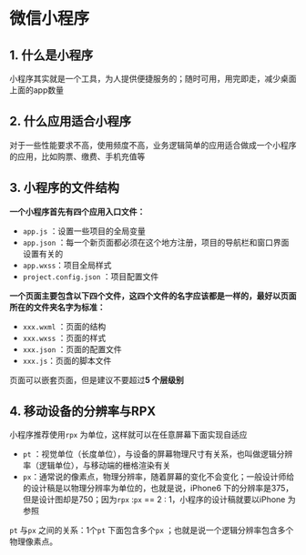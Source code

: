 # 微信小程序

## 1. 什么是小程序

小程序其实就是一个工具，为人提供便捷服务的；随时可用，用完即走，减少桌面上面的app数量

## 2. 什么应用适合小程序

对于一些性能要求不高，使用频度不高，业务逻辑简单的应用适合做成一个小程序的应用，比如购票、缴费、手机充值等

## 3. 小程序的文件结构

**一个小程序首先有四个应用入口文件：**

- `app.js` ：设置一些项目的全局变量
- `app.json` ：每一个新页面都必须在这个地方注册，项目的导航栏和窗口界面设置有关的
- `app.wxss`：项目全局样式
- `project.config.json` ：项目配置文件

**一个页面主要包含以下四个文件，这四个文件的名字应该都是一样的，最好以页面所在的文件夹名字为标准：**

- `xxx.wxml` ：页面的结构
- `xxx.wxss` ：页面的样式
- `xxx.json` ：页面的配置文件
- `xxx.js`：页面的脚本文件

页面可以嵌套页面，但是建议不要超过**5 个层级别**

## 4. 移动设备的分辨率与RPX

小程序推荐使用`rpx` 为单位，这样就可以在任意屏幕下面实现自适应

- `pt` ：视觉单位（长度单位），与设备的屏幕物理尺寸有关系，也叫做逻辑分辨率（逻辑单位），与移动端的栅格渲染有关
- `px`：通常说的像素点，物理分辨率，随着屏幕的变化不会变化；一般设计师给的设计稿是以物理分辨率为单位的，也就是说，iPhone6 下的分辨率是375， 但是设计图却是750；因为`rpx` :`px`  == 2 : 1，小程序的设计稿就要以iPhone 为参照

`pt` 与`px` 之间的关系：1个`pt` 下面包含多个`px` ；也就是说一个逻辑分辨率包含多个物理像素点。 